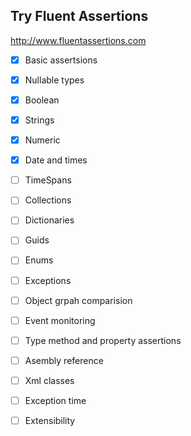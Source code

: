 ## Try Fluent Assertions

http://www.fluentassertions.com

- [x] Basic assertsions
- [x] Nullable types
- [x] Boolean
- [x] Strings
- [x] Numeric
- [x] Date and times
- [ ] TimeSpans
- [ ] Collections
- [ ] Dictionaries
- [ ] Guids
- [ ] Enums
- [ ] Exceptions
- [ ] Object grpah comparision
- [ ] Event monitoring
- [ ] Type method and property assertions
- [ ] Asembly reference
- [ ] Xml classes
- [ ] Exception time
- [ ] Extensibility

